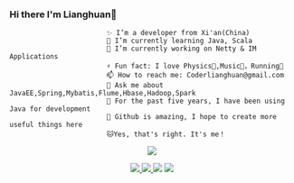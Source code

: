 ### Hi there  I'm Lianghuan👋



                            ✨ I’m a developer from Xi'an(China)  
                            🌱 I’m currently learning Java, Scala  
                            🔭 I’m currently working on Netty & IM Applications  
                            ⚡ Fun fact: I love Physics🚀,Music💽，Running🏃  
                            📫 How to reach me: Coderlianghuan@gmail.com  
                            💬 Ask me about JavaEE,Spring,Mybatis,Flume,Hbase,Hadoop,Spark  
                            👨 For the past five years, I have been using Java for development  
                            🌟 Github is amazing, I hope to create more useful things here  
                            🐱‍Yes, that's right. It's me！  



<p align="center">
  <a href="https://github.com/18391713434">
    <img src="https://github-readme-stats.vercel.app/api?username=18391713434&show_icons=true&title_color=fff&icon_color=79ff97&text_color=9f9f9f&bg_color=151515&hide=contribs,prs,issues" /></a>
  <p align="center">
    <a href="https://github.com/18391713434/EasyChat">
      <img src="https://img.shields.io/badge/-EasyChat-green.svg" </a>
      <a href="https://github.com/18391713434/Gmall">
        <img src="https://img.shields.io/badge/-Gmall-brightgreen.svg" </a>
        <a href="https://18391713434.github.io/OnlinEDU/">
          <img src="https://img.shields.io/badge/-OnlinEDU-success.svg" /></a>
        <a href="https://github.com/18391713434">
          <img src="https://komarev.com/ghpvc/?username=18391713434&color=ff69b4&label=Views" /></a>
  </p>
</p>

